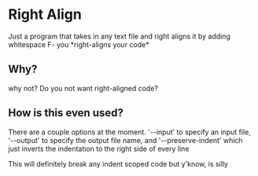 # Right Align

Just a program that takes in any text file and right aligns it by adding whitespace
F- you \*right-aligns your code*

## Why?

why not? Do you not want right-aligned code?

## How is this even used?

There are a couple options at the moment. '--input' to specify an input file, '--output' to specify the output file name, and '--preserve-indent' which just inverts the indentation to the right side of every line

This will definitely break any indent scoped code but y'know, is silly

